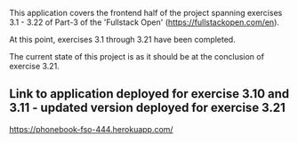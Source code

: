 This application covers the frontend half of the project spanning exercises 3.1 - 3.22 of Part-3 of the 'Fullstack Open' (https://fullstackopen.com/en).

At this point, exercises 3.1 through 3.21 have been completed.

The current state of this project is as it should be at the conclusion of exercise 3.21.

## Link to application deployed for exercise 3.10 and 3.11 - updated version deployed for exercise 3.21
 https://phonebook-fso-444.herokuapp.com/